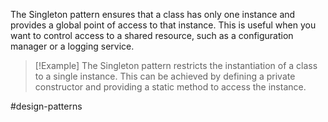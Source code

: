 The Singleton pattern ensures that a class has only one instance and provides a global point of access to that instance. This is useful when you want to control access to a shared resource, such as a configuration manager or a logging service.

>[!Example]
>The Singleton pattern restricts the instantiation of a class to a single instance. This can be achieved by defining a private constructor and providing a static method to access the instance.

#design-patterns